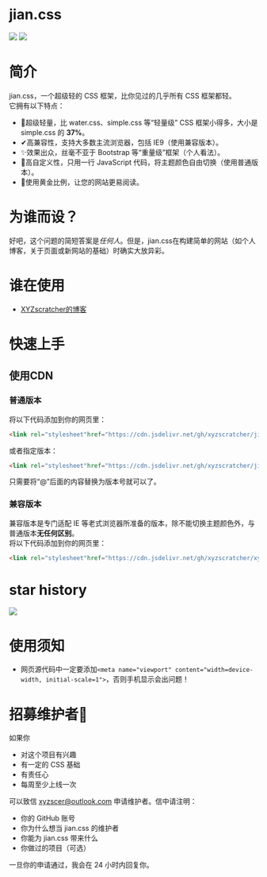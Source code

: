 # jian.css

![](https://img.shields.io/github/stars/jian-css/jian.css.svg)
![](https://img.shields.io/github/issues/jian-css/jian.css.svg)
# 简介
jian.css，一个超级轻的 CSS 框架，比你见过的几乎所有 CSS 框架都轻。  
它拥有以下特点：
- 🎈️超级轻量，比 water.css、simple.css 等“轻量级” CSS 框架小得多，大小是 simple.css 的 **37%**。
- ✔高兼容性，支持大多数主流浏览器，包括 IE9（使用兼容版本）。
- ✨️效果出众，丝毫不亚于 Bootstrap 等“重量级”框架（个人看法）。
- 🎨️高自定义性，只用一行 JavaScript 代码，将主题颜色自由切换（使用普通版本）。
- 📏️使用黄金比例，让您的网站更易阅读。
# 为谁而设？
好吧，这个问题的简短答案是*任何人*。但是，jian.css在构建简单的网站（如个人博客，关于页面或新网站的基础）时确实大放异彩。
# 谁在使用
- [XYZscratcher的博客](http://xyz.freeee.ml/blog/)
# 快速上手
## 使用CDN
### 普通版本
将以下代码添加到你的网页里：
```html
<link rel="stylesheet"href="https://cdn.jsdelivr.net/gh/xyzscratcher/jian.css@master/main.min.css">
```
或者指定版本：
```html
<link rel="stylesheet"href="https://cdn.jsdelivr.net/gh/xyzscratcher/jian.css@1.0.0/main.min.css">
```
只需要将“@”后面的内容替换为版本号就可以了。
### 兼容版本
兼容版本是专门适配 IE 等老式浏览器所准备的版本，除不能切换主题颜色外，与普通版本**无任何区别**。  
将以下代码添加到你的网页里：
```html
<link rel="stylesheet"href="https://cdn.jsdelivr.net/gh/xyzscratcher/xyzscratcher.github.io@master/jian-css/jianrong.min.css">
```
# star history
![](https://api.star-history.com/svg?repos=jian-css/jian.css&type=Date)
<!--# 贡献者-->
<!-- ALL-CONTRIBUTORS-LIST:START - Do not remove or modify this section -->
<!-- prettier-ignore-start -->
<!-- markdownlint-disable -->

<!-- markdownlint-restore -->
<!-- prettier-ignore-end -->

<!-- ALL-CONTRIBUTORS-LIST:END -->
# 使用须知
- 网页源代码中一定要添加`<meta name="viewport" content="width=device-width, initial-scale=1">`，否则手机显示会出问题！
# 招募维护者🎉
<!--jian.css 目前只有一人（就是我）维护，-->
如果你
- 对这个项目有兴趣
- 有一定的 CSS 基础
- 有责任心
- 每周至少上线一次  

可以致信 xyzscer@outlook.com 申请维护者。信中请注明：
- 你的 GitHub 账号
- 你为什么想当 jian.css 的维护者
- 你能为 jian.css 带来什么
- 你做过的项目（可选）

一旦你的申请通过，我会在 24 小时内回复你。
